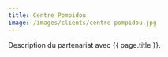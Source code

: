 ```yaml
---
title: Centre Pompidou
image: /images/clients/centre-pompidou.jpg
---
```


Description du partenariat avec {{ page.title }}.
